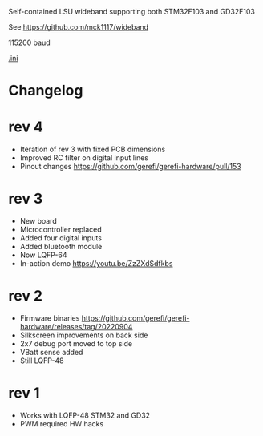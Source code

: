 Self-contained LSU wideband supporting both STM32F103 and GD32F103

See https://github.com/mck1117/wideband

115200 baud

[.ini](https://github.com/dron0gus/wideband/blob/master/firmware/ini/gerefi_wb_f1.ini)


# Changelog


# rev 4

* Iteration of rev 3 with fixed PCB dimensions
* Improved RC filter on digital input lines
* Pinout changes https://github.com/gerefi/gerefi-hardware/pull/153

# rev 3

* New board
* Microcontroller replaced
* Added four digital inputs
* Added bluetooth module
* Now LQFP-64
* In-action demo https://youtu.be/ZzZXdSdfkbs

# rev 2

* Firmware binaries https://github.com/gerefi/gerefi-hardware/releases/tag/20220904
* Silkscreen improvements on back side
* 2x7 debug port moved to top side
* VBatt sense added
* Still LQFP-48

# rev 1

* Works with LQFP-48 STM32 and GD32
* PWM required HW hacks
